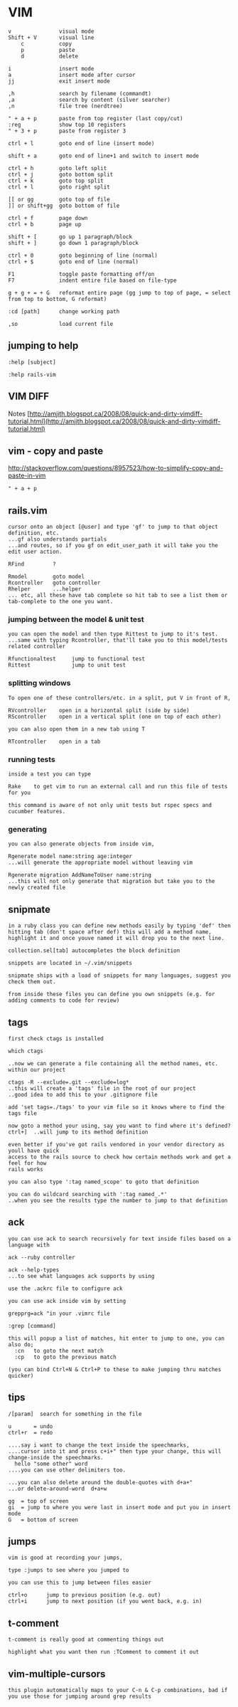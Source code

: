 # VIM

    v               visual mode
    Shift + V       visual line
        c           copy
        p           paste
        d           delete

    i               insert mode
    a               insert mode after cursor
    jj              exit insert mode

    ,h              search by filename (commandt)
    ,a              search by content (silver searcher)
    ,n              file tree (nerdtree)

    " + a + p       paste from top register (last copy/cut)
    :reg            show top 10 registers
    " + 3 + p       paste from register 3

    ctrl + l        goto end of line (insert mode)
    
    shift + a       goto end of line+1 and switch to insert mode

    ctrl + h        goto left split
    ctrl + j        goto bottom split
    ctrl + k        goto top split
    ctrl + l        goto right split

    [[ or gg        goto top of file
    ]] or shift+gg  goto bottom of file

    ctrl + f        page down
    ctrl + b        page up

    shift + [       go up 1 paragraph/block
    shift + ]       go down 1 paragraph/block

    ctrl + 0        goto beginning of line (normal)
    ctrl + $        goto end of line (normal)

    F1              toggle paste formatting off/on
    F7              indent entire file based on file-type

    g + g + = + G   reformat entire page (gg jump to top of page, = select from top to bottom, G reformat)

    :cd [path]      change working path

    ,so             load current file

## jumping to help

    :help [subject]

    :help rails-vim


## VIM DIFF

Notes [http://amjith.blogspot.ca/2008/08/quick-and-dirty-vimdiff-tutorial.html](http://amjith.blogspot.ca/2008/08/quick-and-dirty-vimdiff-tutorial.html)

## vim - copy and paste
http://stackoverflow.com/questions/8957523/how-to-simplify-copy-and-paste-in-vim

    " + a + p

## rails.vim

    cursor onto an object [@user] and type 'gf' to jump to that object definition, etc.
    ...gf also understands partials
    ...and routes, so if you gf on edit_user_path it will take you the edit user action.

    RFind         ?

    Rmodel        goto model
    Rcontroller   goto controller
    Rhelper       ...helper
    ... etc, all these have tab complete so hit tab to see a list them or tab-complete to the one you want.

### jumping between the model & unit test

    you can open the model and then type Rittest to jump to it's test.
    ...same with typing Rcontroller, that'll take you to this model/tests related controller

    Rfunctionaltest     jump to functional test
    Rittest             jump to unit test

### splitting windows

    To open one of these controllers/etc. in a split, put V in front of R,

    RVcontroller    open in a horizontal split (side by side)
    RScontroller    open in a vertical split (one on top of each other)

    you can also open them in a new tab using T

    RTcontroller    open in a tab

### running tests

    inside a test you can type

    Rake    to get vim to run an external call and run this file of tests for you

    this command is aware of not only unit tests but rspec specs and cucumber features.

### generating

    you can also generate objects from inside vim,

    Rgenerate model name:string age:integer
    ...will generate the appropriate model without leaving vim

    Rgenerate migration AddNameToUser name:string
    ...this will not only generate that migration but take you to the newly created file

## snipmate

    in a ruby class you can define new methods easily by typing 'def' then hitting tab (don't space after def) this will add a method name, highlight it and once youve named it will drop you to the next line.

    collection.sel[tab] autocompletes the block definition

    snippets are located in ~/.vim/snippets

    snipmate ships with a load of snippets for many languages, suggest you check them out.

    from inside these files you can define you own snippets (e.g. for adding comments to code for review)

## tags

    first check ctags is installed

    which ctags

    ..now we can generate a file containing all the method names, etc. within our project

    ctags -R --exclude=.git --exclude=log*
    ..this will create a 'tags' file in the root of our project
    ..good idea to add this to your .gitignore file

    add 'set tags=./tags' to your vim file so it knows where to find the tags file

    now goto a method your using, say you want to find where it's defined?
    ctrl+]  ..will jump to its method definition

    even better if you've got rails vendored in your vendor directory as youll have quick
    access to the rails source to check how certain methods work and get a feel for how
    rails works

    you can also type ':tag named_scope' to goto that definition

    you can do wildcard searching with ':tag named_.*'
    ..when you see the results type the number to jump to that definition

## ack

    you can use ack to search recursively for text inside files based on a language with

    ack --ruby controller

    ack --help-types
    ...to see what languages ack supports by using

    use the .ackrc file to configure ack

    you can use ack inside vim by setting

    grepprg=ack "in your .vimrc file

    :grep [command]

    this will popup a list of matches, hit enter to jump to one, you can also do;
      :cn   to goto the next match
      :cp   to goto the previous match

    (you can bind Ctrl+N & Ctrl+P to these to make jumping thru matches quicker)

## tips

    /[param]  search for something in the file

    u       = undo
    ctrl+r  = redo

    ....say i want to change the text inside the speechmarks,
    ....cursor into it and press c+i+" then type your change, this will change-inside the speechmarks.
      hello "some other" word
    ....you can use other delimiters too.

    ...you can also delete around the double-quotes with d+a+"
    ...or delete-around-word  d+a+w

    gg  = top of screen
    gi  = jump to where you were last in insert mode and put you in insert mode
    G   = bottom of screen

## jumps

    vim is good at recording your jumps,

    type :jumps to see where you jumped to

    you can use this to jump between files easier

    ctrl+o      jump to previous position (e.g. out)
    ctrl+i      jump to next position (if you went back, e.g. in)

## t-comment

    t-comment is really good at commenting things out

    highlight what you want then run :TComment to comment it out

## vim-multiple-cursors

    this plugin automatically maps to your C-n & C-p combinations, bad if you use those for jumping around grep results 
